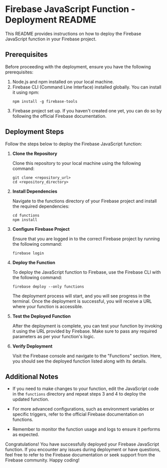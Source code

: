 # Firebase JavaScript Function - Deployment README

This README provides instructions on how to deploy the Firebase JavaScript function in your Firebase project.

## Prerequisites

Before proceeding with the deployment, ensure you have the following prerequisites:

1. Node.js and npm installed on your local machine.
2. Firebase CLI (Command Line Interface) installed globally. You can install it using npm:
   ```
   npm install -g firebase-tools
   ```
3. Firebase project set up. If you haven't created one yet, you can do so by following the official Firebase documentation.

## Deployment Steps

Follow the steps below to deploy the Firebase JavaScript function:

1. **Clone the Repository**

   Clone this repository to your local machine using the following command:
   ```
   git clone <repository_url>
   cd <repository_directory>
   ```

2. **Install Dependencies**

   Navigate to the functions directory of your Firebase project and install the required dependencies:
   ```
   cd functions
   npm install
   ```

3. **Configure Firebase Project**

   Ensure that you are logged in to the correct Firebase project by running the following command:
   ```
   firebase login
   ```

4. **Deploy the Function**

   To deploy the JavaScript function to Firebase, use the Firebase CLI with the following command:
   ```
   firebase deploy --only functions
   ```

   The deployment process will start, and you will see progress in the terminal. Once the deployment is successful, you will receive a URL where your function is accessible.

5. **Test the Deployed Function**

   After the deployment is complete, you can test your function by invoking it using the URL provided by Firebase. Make sure to pass any required parameters as per your function's logic.

6. **Verify Deployment**

   Visit the Firebase console and navigate to the "Functions" section. Here, you should see the deployed function listed along with its details.

## Additional Notes

- If you need to make changes to your function, edit the JavaScript code in the `functions` directory and repeat steps 3 and 4 to deploy the updated function.

- For more advanced configurations, such as environment variables or specific triggers, refer to the official Firebase documentation on functions.

- Remember to monitor the function usage and logs to ensure it performs as expected.

Congratulations! You have successfully deployed your Firebase JavaScript function. If you encounter any issues during deployment or have questions, feel free to refer to the Firebase documentation or seek support from the Firebase community. Happy coding!